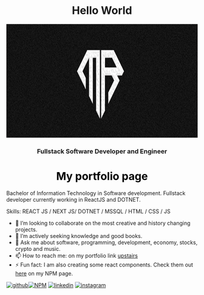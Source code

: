 ### <h1 align="center">Hello World</h1>

<a href="[https://miranraz.github.io/MyPortfolio](https://miranraz.github.io/)/"><img src='https://raw.githubusercontent.com/MiranRaz/MiranRaz/main/banner.png' alt='miranraz' height='300' width='100%'></a>
#### <h3 align="center">Fullstack Software Developer and Engineer</h3>

### <h1 align="center"><a style="color: black;text-decoration:none;" href="https://miranraz.github.io/">My portfolio page</a></h1>

Bachelor of Information Technology in Software development. Fullstack developer currently working in ReactJS and DOTNET.   

Skills: REACT JS / NEXT JS/ DOTNET / MSSQL / HTML / CSS / JS 

- 🔭 I’m looking to collaborate on the most creative and history changing projects. 
- 🤔 I’m actively seeking knowledge and good books. 
- 💬 Ask me about software, programming, development, economy, stocks, crypto and music. 
- 📫 How to reach me: on my portfolio link <a href ="[https://miranraz.github.io/MyPortfolio](https://miranraz.github.io/)" target="_blank">upstairs</a>  
- ⚡ Fun fact: I am also creating some react components. Check them out <a href=https://www.npmjs.com/~miranraz target="_blank">here</a> on my NPM page.

[<img src='https://cdn.jsdelivr.net/npm/simple-icons@3.0.1/icons/github.svg' alt='github' height='40'>](https://github.com/MiranRaz)[<img src='https://cdn.jsdelivr.net/npm/simple-icons@3.0.1/icons/npm.svg' alt='NPM' height='40'>](https://www.npmjs.com/~miranraz) [<img src='https://cdn.jsdelivr.net/npm/simple-icons@3.0.1/icons/linkedin.svg' alt='linkedin' height='40'>](https://www.linkedin.com/in/miran-raznatovic//)  [<img src='https://cdn.jsdelivr.net/npm/simple-icons@3.0.1/icons/instagram.svg' alt='instagram' height='40'>](https://instagram.com/korisniknijepronadjen/)  

